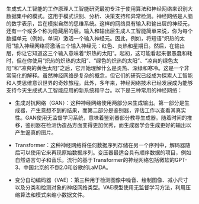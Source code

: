 生成式人工智能的工作原理人工智能研究最初专注于使用算法和神经网络来识别大数据集中的模式。这用于模式识别、分析、决策支持和异常检测。神经网络是人脑的数字表示，旨在模拟自然的思维系统。这样的网络具有输入和输出层的神经元，还有一个或多个称为隐藏层的层。输入和输出层生成人工智能简单来说，你为每个数据单元（例如，单词）激活一个输入神经元。因此，例如，将短语“炽热的太阳”输入神经网络将激活三个输入神经元：红色、炎热和星期日。然后，在输出层，你让它知道这三个输入意味着“炽热的太阳”。起初，这可能看起来很愚蠢和耗时，但在你使用“炽热的炽热的太阳”、“绿色的炽热的太阳”、“凉爽的绿色太阳”和“凉爽的黄色太阳”之后，它开始理解什么是炎热、深绿和寒冷。这是一个非常简化的解释。虽然神经网络是复杂的概念，但它们的研究已经成为探索人工智能和人类思维意识世界的奇妙旅程。此外，多年来，神经网络技术已经发展成为能够支持今天生成式人工智能应用的新系统和平台。以下是三种常用的神经网络：

+   生成对抗网络（GAN）：这种神经网络使用两部分来生成输出。第一部分是生成器，产生意想不到的结果，而第二部分是鉴别器，评估工作以查看其真实性。GAN使用无监督学习系统，意味着鉴别器部分教导生成器。随着时间的推移，鉴别器在检测伪造品方面变得更加优秀，而生成器学会生成更好的输出以产生逼真的图片。

+   Transformer：这种神经网络将任何数据序列存储在另一个序列中，解码器随后可以使用它来再现原始数据序列。变压器最适合具有顺序数据的项目，例如自然语言句子和音乐。流行的基于Transformer的神经网络包括微软的GPT-3、中国北京的不倒2.0和谷歌的LaMDA。

+   变分自动编码器（VAE）：第三种用于检测图像中噪音、绘制图像、减小尺寸以及分类和检测对象的神经网络类型。VAE模型使用无监督学习方法，利用压缩算法和模式来缩小数据文件。
